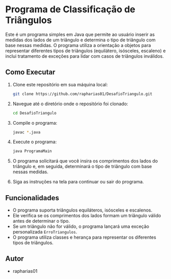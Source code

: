 # Programa de Classificação de Triângulos
Este é um programa simples em Java que permite ao usuário inserir as medidas dos lados de um triângulo e determina o tipo de triângulo com base nessas medidas. O programa utiliza a orientação a objetos para representar diferentes tipos de triângulos (equilátero, isósceles, escaleno) e inclui tratamento de exceções para lidar com casos de triângulos inválidos.

## Como Executar

1. Clone este repositório em sua máquina local:

   ```bash
   git clone https://github.com/rapharias01/DesafioTriangulo.git
   ```

2. Navegue até o diretório onde o repositório foi clonado:

   ```bash
   cd DesafioTriangulo
   ```

3. Compile o programa:

   ```bash
   javac *.java
   ```

4. Execute o programa:

   ```bash
   java ProgramaMain
   ```

5. O programa solicitará que você insira os comprimentos dos lados do triângulo e, em seguida, determinará o tipo de triângulo com base nessas medidas.

6. Siga as instruções na tela para continuar ou sair do programa.

## Funcionalidades
- O programa suporta triângulos equiláteros, isósceles e escalenos.
- Ele verifica se os comprimentos dos lados formam um triângulo válido antes de determinar o tipo.
- Se um triângulo não for válido, o programa lançará uma exceção personalizada `ErroTriangulos`.
- O programa utiliza classes e herança para representar os diferentes tipos de triângulos.
## Autor
- rapharias01
